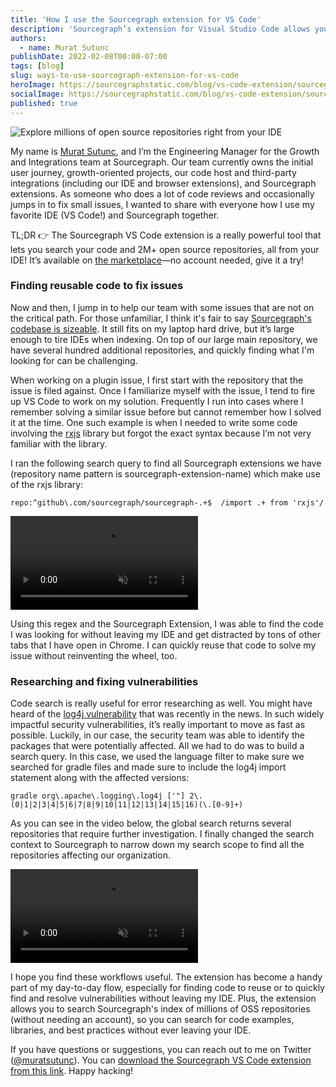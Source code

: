 ```yaml
---
title: 'How I use the Sourcegraph extension for VS Code'
description: 'Sourcegraph’s extension for Visual Studio Code allows you to search millions of open source repositories without cloning them to your local machine or leaving your IDE. Here’s how one engineering manager integrates it into his workflow.'
authors:
  - name: Murat Sutunc
publishDate: 2022-02-08T00:00-07:00
tags: [blog]
slug: ways-to-use-sourcegraph-extension-for-vs-code
heroImage: https://sourcegraphstatic.com/blog/vs-code-extension/sourcegraph-vs-code-extension.png
socialImage: https://sourcegraphstatic.com/blog/vs-code-extension/sourcegraph-vs-code-extension.png
published: true
---
```


![Explore millions of open source repositories right from your IDE](https://sourcegraphstatic.com/blog/vs-code-extension/sourcegraph-vs-code-extension.png)

My name is [Murat Sutunc](https://handbook.sourcegraph.com/team#murat-sutunc), and I’m the Engineering Manager for the Growth and Integrations team at Sourcegraph. Our team currently owns the initial user journey, growth-oriented projects, our code host and third-party integrations (including our IDE and browser extensions), and Sourcegraph extensions. As someone who does a lot of code reviews and occasionally jumps in to fix small issues, I wanted to share with everyone how I use my favorite IDE (VS Code!) and Sourcegraph together.

<div className="alert alert-primary" role="alert" style={{maxWidth:'650px', alignItems:'center', margin: 'auto auto 20px auto'}}>
      <span>TL;DR 👉 The Sourcegraph VS Code extension is a really powerful tool that lets you search your code and 2M+ open source repositories, all from your IDE! It’s available on <a href="https://marketplace.visualstudio.com/items?itemName=sourcegraph.sourcegraph">the marketplace</a>—no account needed, give it a try!</span>
</div>

### Finding reusable code to fix issues

Now and then, I jump in to help our team with some issues that are not on the critical path. For those unfamiliar, I think it's fair to say [Sourcegraph's codebase is sizeable](https://github.com/sourcegraph). It still fits on my laptop hard drive, but it’s large enough to tire IDEs when indexing. On top of our large main repository, we have several hundred additional repositories, and quickly finding what I'm looking for can be challenging.

When working on a plugin issue, I first start with the repository that the issue is filed against. Once I familiarize myself with the issue, I tend to fire up VS Code to work on my solution. Frequently I run into cases where I remember solving a similar issue before but cannot remember how I solved it at the time. One such example is when I needed to write some code involving the [rxjs](https://rxjs.dev/) library but forgot the exact syntax because I’m not very familiar with the library.

I ran the following search query to find all Sourcegraph extensions we have (repository name pattern is sourcegraph-extension-name) which make use of the rxjs library:

```text
repo:^github\.com/sourcegraph/sourcegraph-.+$  /import .+ from 'rxjs'/
```

<video loop autoPlay muted playsInline>
  <source src="https://storage.googleapis.com/sourcegraph-assets/blog/vs-code-extension/vs-code-regex-usecase.webm" type="video/webm" data-cookieconsent="ignore" />
  <source src="https://storage.googleapis.com/sourcegraph-assets/blog/vs-code-extension/vs-code-regex-usecase.mp4" type="video/mp4" data-cookieconsent="ignore" />
</video>

Using this regex and the Sourcegraph Extension, I was able to find the code I was looking for without leaving my IDE and get distracted by tons of other tabs that I have open in Chrome. I can quickly reuse that code to solve my issue without reinventing the wheel, too.

### Researching and fixing vulnerabilities

Code search is really useful for error researching as well. You might have heard of the [log4j vulnerability](/blog/log4j-log4shell-0-day/) that was recently in the news. In such widely impactful security vulnerabilities, it’s really important to move as fast as possible. Luckily, in our case, the security team was able to identify the packages that were potentially affected. All we had to do was to build a search query. In this case, we used the language filter to make sure we searched for gradle files and made sure to include the log4j import statement along with the affected versions:

```text
gradle org\.apache\.logging\.log4j ['"] 2\.(0|1|2|3|4|5|6|7|8|9|10|11|12|13|14|15|16)(\.[0-9]+)
```

As you can see in the video below, the global search returns several repositories that require further investigation. I finally changed the search context to Sourcegraph to narrow down my search scope to find all the repositories affecting our organization.

<video loop autoPlay muted playsInline>
  <source src="https://storage.cloud.google.com/sourcegraph-assets/blog/vs-code-extension/vscode-log4j.webm" type="video/webm" data-cookieconsent="ignore" />
  <source src="https://storage.cloud.google.com/sourcegraph-assets/blog/vs-code-extension/vscode-log4j.mp4" type="video/mp4" data-cookieconsent="ignore" />
</video>

I hope you find these workflows useful. The extension has become a handy part of my day-to-day flow, especially for finding code to reuse or to quickly find and resolve vulnerabilities without leaving my IDE. Plus, the extension allows you to search Sourcegraph's index of millions of OSS repositories (without needing an account), so you can search for code examples, libraries, and best practices without ever leaving your IDE.

If you have questions or suggestions, you can reach out to me on Twitter ([@muratsutunc](http://twitter.com/muratsutunc)). You can [download the Sourcegraph VS Code extension from this link](https://marketplace.visualstudio.com/items?itemName=sourcegraph.sourcegraph). Happy hacking!
